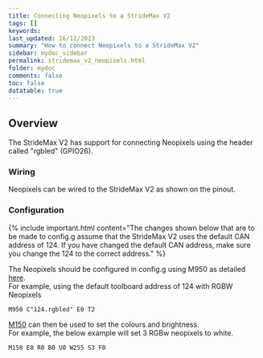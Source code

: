 ```yaml
---
title: Connecting Neopixels to a StrideMax V2
tags: []
keywords: 
last_updated: 16/12/2023
summary: "How to connect Neopixels to a StrideMax V2"
sidebar: mydoc_sidebar
permalink: stridemax_v2_neopixels.html
folder: mydoc
comments: false
toc: false
datatable: true
---
```


## Overview

The StrideMax V2 has support for connecting Neopixels using the header called "rgbled" (GPIO26).  

### Wiring

Neopixels can be wired to the StrideMax V2 as shown on the pinout.  

### Configuration

{% include important.html content="The changes shown below that are to be made to config.g assume that the StrideMax V2 uses the default CAN address of 124. If you have changed the default CAN address, make sure you change the 124 to the correct address." %}

The Neopixels should be configured in config.g using M950 as detailed [here](https://docs.duet3d.com/en/User_manual/Reference/Gcodes#m950-create-heater-fan-spindle-or-gpioservo-pin).  
For example, using the default toolboard address of 124 with RGBW Neopixels  

```text
M950 C"124.rgbled" E0 T2
```

[M150](https://docs.duet3d.com/en/User_manual/Reference/Gcodes#m150-set-led-colours) can then be used to set the colours and brightness.  
For example, the below example will set 3 RGBw neopixels to white.  

```text
M150 E0 R0 B0 U0 W255 S3 F0
```
